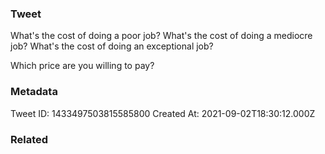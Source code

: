 ### Tweet
What's the cost of doing a poor job? 
What's the cost of doing a mediocre job? 
What's the cost of doing an exceptional job? 

Which price are you willing to pay?

### Metadata
Tweet ID: 1433497503815585800
Created At: 2021-09-02T18:30:12.000Z

### Related

